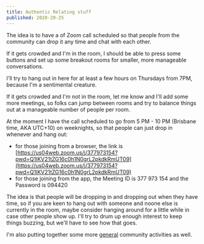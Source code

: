 ```yaml
---
title: Authentic Relating stuff
published: 2020-20-25
---
```


The idea is to have a of Zoom call scheduled so that people from the community can drop it any time and chat with each other.

If it gets crowded and I'm in the room, I should be able to press some buttons and set up some breakout rooms for smaller, more manageable conversations.

I'll try to hang out in here for at least a few hours on Thursdays from 7PM, because I'm a sentimental creature.

If it gets crowded and I'm not in the room, let me know and I'll add some more meetings, so folks can jump between rooms and try to balance things out at a manageable number of people per room.

At the moment I have the call scheduled to go from 5 PM - 10 PM (Brisbane time, AKA UTC+10) on weeknights, so that people can just drop in whenever and hang out:

- for those joining from a browser, the link is [https://us04web.zoom.us/j/377973154?pwd=Q1lKV21tZG16c0h1N0grL2pkdkRmUT09](https://us04web.zoom.us/j/377973154?pwd=Q1lKV21tZG16c0h1N0grL2pkdkRmUT09)
- for those joining from the app, the Meeting ID is 377 973 154 and the Password is 094420

The idea is that people will be dropping in and dropping out when they have time, so if you are keen to hang out with someone and noone else is currently in the room, maybe consider hanging around for a little while in case other people show up.  I'll try to drum up enough interest to keep things buzzing, but we'll have to see how that goes.

I'm also putting together some more [general](./general.html) community activities as well.
